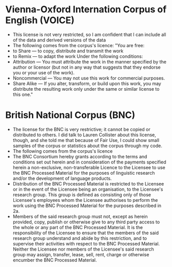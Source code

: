 # Vienna-Oxford Internation Corpus of English (VOICE)
* This license is not very restricted, so I am confident that I can include all of the data and derived versions of the data
* The following comes from the corpus's licence: "You are free: 
*	to Share — to copy, distribute and transmit the work 
*	to Remix — to adapt the work 
Under the following conditions: 
*	Attribution — You must attribute the work in the manner specified by the author or licensor (but not in any way that suggests that they endorse you or your use of the work). 
*	Noncommercial — You may not use this work for commercial purposes. 
*	Share Alike — If you alter, transform, or build upon this work, you may distribute the resulting work only under the same or similar license to this one."

# British National Corpus (BNC)
* The license for the BNC is very restrictive; it cannot be copied or distributed to others. I did talk to Lauren Collister about this license, though, and she told me that because of Fair Use, I could show small samples of the corpus or statistics about the corpus through my code. 
* The following comes from the corpus's licence
*	The BNC Consortium hereby grants according to the terms and conditions set out herein and in consideration of the payments specified herein a non-exclusive, non-transferable Licence to the Licensee to use the BNC Processed Material for the purposes of linguistic research and/or the development of language products.
*	Distribution of the BNC Processed Material is restricted to the Licensee or in the event of the Licensee being an organisation, to the Licensee's research group. This group is defined as consisting only of those Licensee's employees whom the Licensee authorises to perform the work using the BNC Processed Material for the purposes described in 2a.
*	Members of the said research group must not, except as herein provided, copy, publish or otherwise give to any third party access to the whole or any part of the BNC Processed Material. It is the responsibility of the Licensee to ensure that the members of the said research group understand and abide by this restriction, and to supervise their activities with respect to the BNC Processed Material. Neither the Licensee nor members of the Licensee's said research group may assign, transfer, lease, sell, rent, charge or otherwise encumber the BNC Processed Material.
